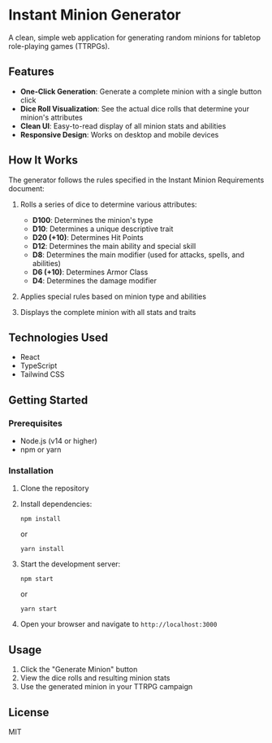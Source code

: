 # Instant Minion Generator

A clean, simple web application for generating random minions for tabletop role-playing games (TTRPGs).

## Features

- **One-Click Generation**: Generate a complete minion with a single button click
- **Dice Roll Visualization**: See the actual dice rolls that determine your minion's attributes
- **Clean UI**: Easy-to-read display of all minion stats and abilities
- **Responsive Design**: Works on desktop and mobile devices

## How It Works

The generator follows the rules specified in the Instant Minion Requirements document:

1. Rolls a series of dice to determine various attributes:
   - **D100**: Determines the minion's type
   - **D10**: Determines a unique descriptive trait
   - **D20 (+10)**: Determines Hit Points
   - **D12**: Determines the main ability and special skill
   - **D8**: Determines the main modifier (used for attacks, spells, and abilities)
   - **D6 (+10)**: Determines Armor Class
   - **D4**: Determines the damage modifier

2. Applies special rules based on minion type and abilities

3. Displays the complete minion with all stats and traits

## Technologies Used

- React
- TypeScript
- Tailwind CSS

## Getting Started

### Prerequisites

- Node.js (v14 or higher)
- npm or yarn

### Installation

1. Clone the repository
2. Install dependencies:
   ```
   npm install
   ```
   or
   ```
   yarn install
   ```

3. Start the development server:
   ```
   npm start
   ```
   or
   ```
   yarn start
   ```

4. Open your browser and navigate to `http://localhost:3000`

## Usage

1. Click the "Generate Minion" button
2. View the dice rolls and resulting minion stats
3. Use the generated minion in your TTRPG campaign

## License

MIT 